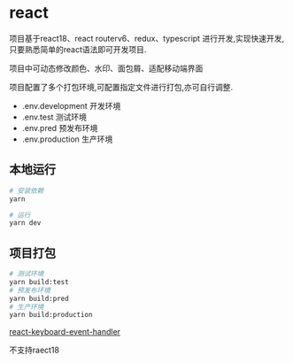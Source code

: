 # react

项目基于react18、react routerv6、redux、typescript 进行开发,实现快速开发,只要熟悉简单的react语法即可开发项目.

项目中可动态修改颜色、水印、面包屑、适配移动端界面

项目配置了多个打包环境,可配置指定文件进行打包,亦可自行调整.

- .env.development 开发环境
- .env.test 测试环境
- .env.pred 预发布环境
- .env.production 生产环境

## 本地运行

```bash
# 安装依赖
yarn

# 运行
yarn dev
```

## 项目打包

```bash
# 测试环境
yarn build:test
# 预发布环境
yarn build:pred
# 生产环境
yarn build:production
```




[react-keyboard-event-handler](https://github.com/linsight/react-keyboard-event-handler)

不支持raect18
